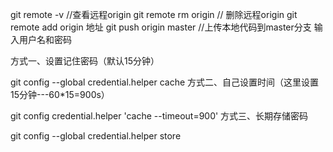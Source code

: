 git remote -v                  //查看远程origin
git remote rm origin            // 删除远程origin
git remote add origin 地址
git push origin master           //上传本地代码到master分支
输入用户名和密码

方式一、设置记住密码（默认15分钟）

git config --global credential.helper cache
方式二、自己设置时间（这里设置15分钟---60*15=900s）

git config credential.helper 'cache --timeout=900'
方式三、长期存储密码

git config --global credential.helper store
